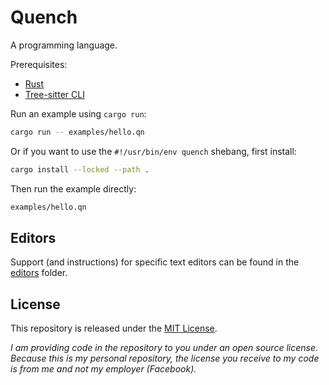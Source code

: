 # Quench

A programming language.

Prerequisites:

- [Rust][]
- [Tree-sitter CLI][]

Run an example using `cargo run`:

```sh
cargo run -- examples/hello.qn
```

Or if you want to use the `#!/usr/bin/env quench` shebang, first install:

```sh
cargo install --locked --path .
```

Then run the example directly:

```sh
examples/hello.qn
```

## Editors

Support (and instructions) for specific text editors can be found in the
[editors][] folder.

## License

This repository is released under the [MIT License](/LICENSE).

_I am providing code in the repository to you under an open source license.
Because this is my personal repository, the license you receive to my code is
from me and not my employer (Facebook)._

[editors]: /editors
[rust]: https://www.rust-lang.org/tools/install
[tree-sitter cli]: https://github.com/tree-sitter/tree-sitter/issues/820#issuecomment-772975196
